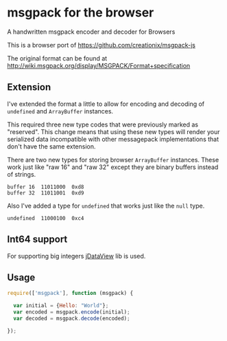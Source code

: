 # msgpack for the browser

A handwritten msgpack encoder and decoder for Browsers

This is a browser port of https://github.com/creationix/msgpack-js

The original format can be found at <http://wiki.msgpack.org/display/MSGPACK/Format+specification>

## Extension

I've extended the format a little to allow for encoding and decoding of `undefined` and `ArrayBuffer` instances.

This required three new type codes that were previously marked as "reserved".
This change means that using these new types will render your serialized data
incompatible with other messagepack implementations that don't have the same
extension.

There are two new types for storing browser `ArrayBuffer` instances. These work just
like "raw 16" and "raw 32" except they are binary buffers instead of strings.

    buffer 16  11011000  0xd8
    buffer 32  11011001  0xd9

Also I've added a type for `undefined` that works just like the `null` type.

    undefined  11000100  0xc4

## Int64 support

For supporting big integers [jDataView](https://github.com/jDataView/jDataView) lib is used.

## Usage

``` javascript
require(['msgpack'], function (msgpack) {

  var initial = {Hello: "World"};
  var encoded = msgpack.encode(initial);
  var decoded = msgpack.decode(encoded);

});
```
